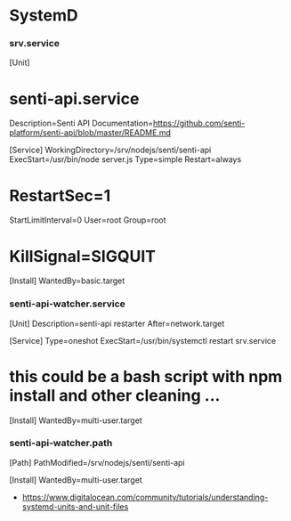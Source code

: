# SystemD

### srv.service

[Unit]
# senti-api.service
Description=Senti API
Documentation=https://github.com/senti-platform/senti-api/blob/master/README.md

[Service]
WorkingDirectory=/srv/nodejs/senti/senti-api
ExecStart=/usr/bin/node server.js
Type=simple
Restart=always
# RestartSec=1
StartLimitInterval=0
User=root
Group=root
# KillSignal=SIGQUIT

[Install]
WantedBy=basic.target

### senti-api-watcher.service

[Unit]
Description=senti-api restarter
After=network.target

[Service]
Type=oneshot
ExecStart=/usr/bin/systemctl restart srv.service
# this could be a bash script with npm install and other cleaning ... 

[Install]
WantedBy=multi-user.target

### senti-api-watcher.path

[Path]
PathModified=/srv/nodejs/senti/senti-api

[Install]
WantedBy=multi-user.target

- https://www.digitalocean.com/community/tutorials/understanding-systemd-units-and-unit-files
